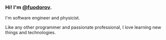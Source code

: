 ### Hi! I'm [**@fuodorov**](https://github.com/fuodorov).

I'm software engineer and physicist.

<!-- currently working [@Sibers](https://www.sibers.com) and [@BINP](https://inp.nsk.su/budker-institute-of-nuclear-physics).  -->

<!-- I study accelerator physics and astrophysics at [@NSU](https://english.nsu.ru), [@ITMO](https://en.itmo.ru), [@SibSUTIS](https://sibsutis.ru/en/) and [@BINP](https://www.inp.nsk.su/budker-institute-of-nuclear-physics). 
I'm currently studying software development at [@Practicum](https://practicum.yandex.com). -->

Like any other programmer and passionate professional, I love learning new things and technologies. 


<!--
I'm currently a research software engineer at the Budker Institute of Nuclear Physics in Novosibirsk, Russia where I help write code for modelling electron beam in linear induction accelerator LIA-20.

- ⚡ I’m currently studying at ITMO University and at the Yandex School of Data Analytics as a Python developer. 

**fuodorov/fuodorov** is a ✨ _special_ ✨ repository because its `README.md` (this file) appears on your GitHub profile.

Here are some ideas to get you started:

- 🔭 I’m currently working on ...
- 🌱 I’m currently learning ...
- 👯 I’m looking to collaborate on ...
- 🤔 I’m looking for help with ...
- 💬 Ask me about ...
- 📫 How to reach me: ...
- 😄 Pronouns: ...
- ⚡ Fun fact: ...
-->
